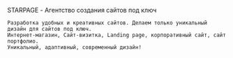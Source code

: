 STARPAGE - Агентство создания сайтов под ключ

    Разработка удобных и креативных сайтов. Делаем только уникальный дизайн для сайтов под ключ.
    Интернет-магазин, Сайт-визитка, Landing page, корпоративный сайт, сайт портфолио.
    Уникальный, адаптивный, современный дизайн!
